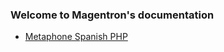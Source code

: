 ### Welcome to Magentron's documentation

- [Metaphone Spanish PHP](https://magentron.github.io/Metaphone-Spanish-PHP/)
